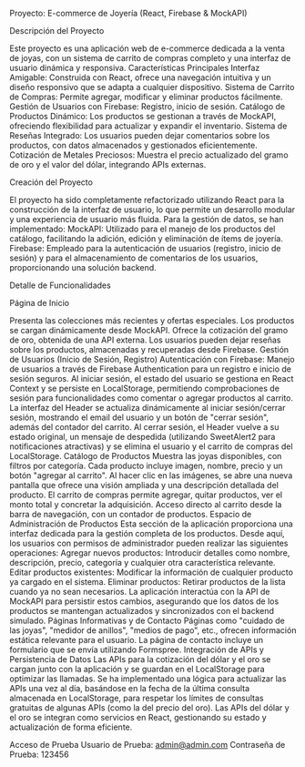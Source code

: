 Proyecto: E-commerce de Joyería (React, Firebase & MockAPI)

Descripción del Proyecto

Este proyecto es una aplicación web de e-commerce dedicada a la venta de joyas, con un sistema de carrito de compras completo y una interfaz de usuario dinámica y responsiva.
Características Principales
Interfaz Amigable: Construida con React, ofrece una navegación intuitiva y un diseño responsivo que se adapta a cualquier dispositivo.
Sistema de Carrito de Compras: Permite agregar, modificar y eliminar productos fácilmente.
Gestión de Usuarios con Firebase: Registro, inicio de sesión.
Catálogo de Productos Dinámico: Los productos se gestionan a través de MockAPI, ofreciendo flexibilidad para actualizar y expandir el inventario.
Sistema de Reseñas Integrado: Los usuarios pueden dejar comentarios sobre los productos, con datos almacenados y gestionados eficientemente.
Cotización de Metales Preciosos: Muestra el precio actualizado del gramo de oro y el valor del dólar, integrando APIs externas.

Creación del Proyecto

El proyecto ha sido completamente refactorizado utilizando React para la construcción de la interfaz de usuario, lo que permite un desarrollo modular y una experiencia de usuario más fluida. Para la gestión de datos, se han implementado:
MockAPI: Utilizado para el manejo de los productos del catálogo, facilitando la adición, edición y eliminación de ítems de joyería.
Firebase: Empleado para la autenticación de usuarios (registro, inicio de sesión) y para el almacenamiento de comentarios de los usuarios, proporcionando una solución backend.

Detalle de Funcionalidades

Página de Inicio

Presenta las colecciones más recientes y ofertas especiales.
Los productos se cargan dinámicamente desde MockAPI.
Ofrece la cotización del gramo de oro, obtenida de una API externa.
Los usuarios pueden dejar reseñas sobre los productos, almacenadas y recuperadas desde Firebase.
Gestión de Usuarios (Inicio de Sesión, Registro)
Autenticación con Firebase: Manejo de usuarios a través de Firebase Authentication para un registro e inicio de sesión seguros.
Al iniciar sesión, el estado del usuario se gestiona en React Context y se persiste en LocalStorage, permitiendo comprobaciones de sesión para funcionalidades como comentar o agregar productos al carrito.
La interfaz del Header se actualiza dinámicamente al iniciar sesión/cerrar sesión, mostrando el email del usuario y un botón de "cerrar sesión", además del contador del carrito. Al cerrar sesión, el Header vuelve a su estado original, un mensaje de despedida (utilizando SweetAlert2 para notificaciones atractivas) y se elimina el usuario y el carrito de compras del LocalStorage.
Catálogo de Productos
Muestra las joyas disponibles, con filtros por categoría.
Cada producto incluye imagen, nombre, precio y un botón "agregar al carrito".
Al hacer clic en las imágenes, se abre una nueva pantalla que ofrece una visión ampliada y una descripción detallada del producto.
El carrito de compras permite agregar, quitar productos, ver el monto total y concretar la adquisición.
Acceso directo al carrito desde la barra de navegación, con un contador de productos.
Espacio de Administración de Productos
Esta sección de la aplicación proporciona una interfaz dedicada para la gestión completa de los productos. Desde aquí, los usuarios con permisos de administrador pueden realizar las siguientes operaciones:
Agregar nuevos productos: Introducir detalles como nombre, descripción, precio, categoría y cualquier otra característica relevante.
Editar productos existentes: Modificar la información de cualquier producto ya cargado en el sistema.
Eliminar productos: Retirar productos de la lista cuando ya no sean necesarios.
La aplicación interactúa con la API de MockAPI para persistir estos cambios, asegurando que los datos de los productos se mantengan actualizados y sincronizados con el backend simulado.
Páginas Informativas y de Contacto
Páginas como "cuidado de las joyas", "medidor de anillos", "medios de pago", etc., ofrecen información estática relevante para el usuario.
La página de contacto incluye un formulario que se envía utilizando Formspree.
Integración de APIs y Persistencia de Datos
Las APIs para la cotización del dólar y el oro se cargan junto con la aplicación y se guardan en el LocalStorage para optimizar las llamadas.
Se ha implementado una lógica para actualizar las APIs una vez al día, basándose en la fecha de la última consulta almacenada en LocalStorage, para respetar los límites de consultas gratuitas de algunas APIs (como la del precio del oro).
Las APIs del dólar y el oro se integran como servicios en React, gestionando su estado y actualización de forma eficiente.

Acceso de Prueba
Usuario de Prueba: admin@admin.com
Contraseña de Prueba: 123456
